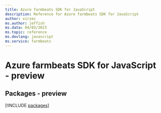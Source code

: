 ```yaml
---
title: Azure farmbeats SDK for JavaScript
description: Reference for Azure farmbeats SDK for JavaScript
author: xirzec
ms.author: jeffish
ms.data: 04/03/2023
ms.topic: reference
ms.devlang: javascript
ms.service: farmbeats
---
```

# Azure farmbeats SDK for JavaScript - preview
## Packages - preview
[!INCLUDE [packages](farmbeats-index.md)]